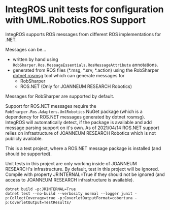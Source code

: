 ﻿# IntegROS unit tests for configuration with UML.Robotics.ROS Support

IntegROS supports ROS messages from different ROS implementations for .NET.

Messages can be...
* written by hand using `RobSharper.Ros.MessageEssentials.RosMessageAttribute` annotations.
* generated from ROS files (*.msg, *.srv, *.action) using the RobSharper [dotnet rosmsg](https://github.com/jr-robotics/RobSharper.Ros.MessageCli) tool
  which can generate messages for
    * RobSharper
    * ROS.NET (Only for JOANNEUM RESEARCH Robotics)

Messages for RobSharper are supported by default.

Support for ROS.NET messages require the `RobSharper.Ros.Adapters.UmlRobotics` NuGet package (which is a dependency for ROS.NET messages generated by dotnet rosmsg).
IntegROS will automatically detect, if the package is available and add message parsing support on it's own.
As of 2021/04/14 ROS.NET support relies on infrastructure of JOANNEUM RESEARCH Robotics which is not publicly available.

This is a test project, where a ROS.NET message package is installed (and should be supported).

Unit tests in this project are only working inside of JOANNEUM RESEARCH's infrastructure.
By default, test in this project will be ignored. Compile with property JRINTERNAL=True if they should not be ignored (and access to JOANNEUM RESEARCH infrastructure is available).

```
dotnet build -p:JRINTERNAL=True
dotnet test --no-build --verbosity normal --logger junit -p:CollectCoverage=true -p:CoverletOutputFormat=cobertura -p:CoverletOutput=TestResults/
```
